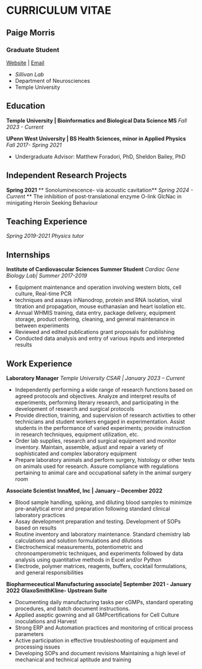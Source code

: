# **CURRICULUM VITAE**
## **Paige Morris**
### **Graduate Student**
[Website]() | [Email](tur77136@temple.edu)
- _Sillivan Lab_ 
- Department of Neurosciences 
- Temple University
## Education
**Temple University | Bioinformatics and Biological Data Science MS**
*Fall 2023 - Current*

**UPenn West University | BS Health Sciences, minor in Applied Physics**
*Fall 2017- Spring 2021*
- Undergraduate Advisor: Matthew Foradori, PhD, Sheldon Bailey, PhD

## Independent Research Projects
**Spring 2021**
** Sonoluminescence- via acoustic cavitation**
*Spring 2024 - Current*
** The inhibition of post-translational enzyme O-link GlcNac in minigating Heroin Seeking Behaviour

## Teaching Experience
*Spring 2019-2021*
*Physics tutor*

## Internships																	
**Institute of Cardiovascular Sciences Summer Student** 
*Cardiac Gene Biology Lab| Summer 2017-2019*
- Equipment maintenance and operation involving western blots, cell culture, Real-time PCR
- techniques and assays inNanodrop, protein and RNA isolation, viral titration and propagation, mouse euthanasian and heart isolation etc.
- Annual WHMIS training, data entry, package delivery, equipment storage, product ordering, cleaning, and general maintenance in between experiments
- Reviewed and edited publications grant proposals for publishing
- Conducted data analysis and entry of various inputs and interpreted results 

## Work Experience																
**Laboratory Manager** 
*Temple University CSAR | January 2023 – Current*
- Independently performing a wide range of research functions based on agreed protocols and objectives. Analyze and interpret results of experiments, performing literary research, and participating in the development of research and surgical protocols
- Provide direction, training, and supervision of research activities to other technicians and student workers engaged in experimentation. Assist students in the performance of varied experiments; provide instruction in research techniques, equipment utilization, etc.
- Order lab supplies, research and surgical equipment and monitor inventory. Maintain, assemble, adjust and repair a variety of sophisticated and complex laboratory equipment
- Prepare laboratory animals and perform surgery, histology or other tests on animals used for research. Assure compliance with regulations pertaining to animal care and occupational safety in the animal surgery room

**Associate Scientist** 
**InnaMed, Inc | January – December 2022**
- Blood sample handling, spiking, and diluting blood samples to minimize pre-analytical error and preparation following standard clinical laboratory practices 
- Assay development preparation and testing. Development of SOPs based on results
- Routine inventory and laboratory maintenance. Standard chemistry lab calculations and solution formulations and dilutions
- Electrochemical measurements, potentiometric and chronoamperometric techniques, and experiments followed by data analysis using quantitative methods in Excel and/or Python
- Electrode, polymer matrices, reagents, buffers, cocktail formulations, and general responsibilities 

**Biopharmeceutical Manufacturing associate| September 2021 - January 2022**
**GlaxoSmithKline- Upstream Suite**
- Documenting daily manufacturing tasks per cGMPs, standard operating procedures, and batch document instructions.
- Applied aseptic gowning and all GMPcertifications for Cell Culture inoculations and Harvest
- Strong ERP and Automation practices and monitoring of critical process parameters
- Active participation in effective troubleshooting of equipment and processing issues
- Developing SOPs and document revisions Maintaining a high level of mechanical and technical aptitude and training

